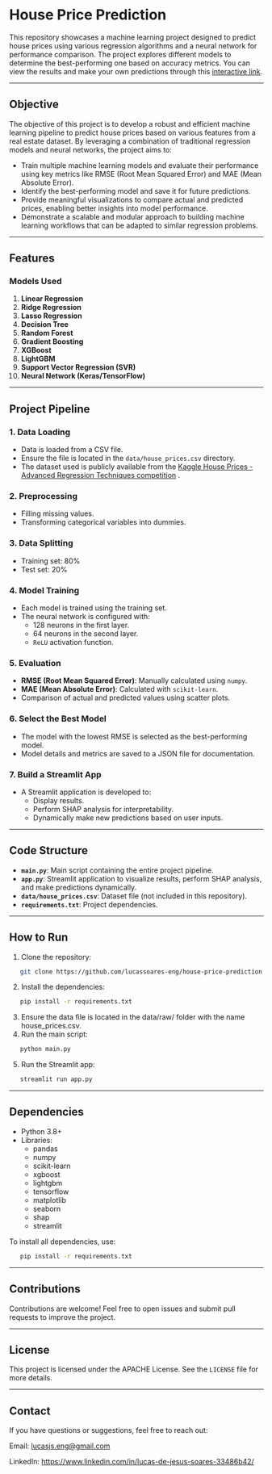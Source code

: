 # House Price Prediction

This repository showcases a machine learning project designed to predict house prices using various regression algorithms and a neural network for performance comparison. The project explores different models to determine the best-performing one based on accuracy metrics. You can view the results and make your own predictions through this [interactive link](https://lucasjs-house-price-prediction.streamlit.app/).

---

## **Objective**

The objective of this project is to develop a robust and efficient machine learning pipeline to predict house prices based on various features from a real estate dataset. By leveraging a combination of traditional regression models and neural networks, the project aims to:

- Train multiple machine learning models and evaluate their performance using key metrics like RMSE (Root Mean Squared Error) and MAE (Mean Absolute Error).
- Identify the best-performing model and save it for future predictions.
- Provide meaningful visualizations to compare actual and predicted prices, enabling better insights into model performance.
- Demonstrate a scalable and modular approach to building machine learning workflows that can be adapted to similar regression problems.

---

## **Features**

### **Models Used**
1. **Linear Regression**
2. **Ridge Regression**
3. **Lasso Regression**
4. **Decision Tree**
5. **Random Forest**
6. **Gradient Boosting**
7. **XGBoost**
8. **LightGBM**
9. **Support Vector Regression (SVR)**
10. **Neural Network (Keras/TensorFlow)**

---

## **Project Pipeline**

### 1. **Data Loading**
   - Data is loaded from a CSV file.
   - Ensure the file is located in the `data/house_prices.csv` directory.
   - The dataset used is publicly available from the [Kaggle House Prices - Advanced Regression Techniques competition](https://www.kaggle.com/c/house-prices-advanced-regression-techniques/data) .

### 2. **Preprocessing**
   - Filling missing values.
   - Transforming categorical variables into dummies.

### 3. **Data Splitting**
   - Training set: 80%
   - Test set: 20%

### 4. **Model Training**
   - Each model is trained using the training set.
   - The neural network is configured with:
     - 128 neurons in the first layer.
     - 64 neurons in the second layer.
     - `ReLU` activation function.

### 5. **Evaluation**
   - **RMSE (Root Mean Squared Error)**: Manually calculated using `numpy`.
   - **MAE (Mean Absolute Error)**: Calculated with `scikit-learn`.
   - Comparison of actual and predicted values using scatter plots.

### 6. **Select the Best Model**
   - The model with the lowest RMSE is selected as the best-performing model.
   - Model details and metrics are saved to a JSON file for documentation.

### 7. **Build a Streamlit App**
   - A Streamlit application is developed to:
     - Display results.
     - Perform SHAP analysis for interpretability.
     - Dynamically make new predictions based on user inputs.

---

## **Code Structure**

- **`main.py`**: Main script containing the entire project pipeline.
- **`app.py`**: Streamlit application to visualize results, perform SHAP analysis, and make predictions dynamically.
- **`data/house_prices.csv`**: Dataset file (not included in this repository).
- **`requirements.txt`**: Project dependencies.

---

## **How to Run**

1. Clone the repository:
```bash
   git clone https://github.com/lucassoares-eng/house-price-prediction.git
```
2. Install the dependencies:
```bash
   pip install -r requirements.txt
```
   
3. Ensure the data file is located in the data/raw/ folder with the name house_prices.csv.
4. Run the main script:
```bash
   python main.py
```
5. Run the Streamlit app:
```bash
   streamlit run app.py
```

---

## **Dependencies**

- Python 3.8+
- Libraries:
    - pandas
    - numpy
    - scikit-learn
    - xgboost
    - lightgbm
    - tensorflow
    - matplotlib
    - seaborn
    - shap
    - streamlit

To install all dependencies, use:
```bash
   pip install -r requirements.txt
```

---

## **Contributions**

Contributions are welcome! Feel free to open issues and submit pull requests to improve the project.

---

## **License**

This project is licensed under the APACHE License. See the `LICENSE` file for more details.

---

## **Contact**

If you have questions or suggestions, feel free to reach out:

Email: lucasjs.eng@gmail.com

LinkedIn: https://www.linkedin.com/in/lucas-de-jesus-soares-33486b42/
